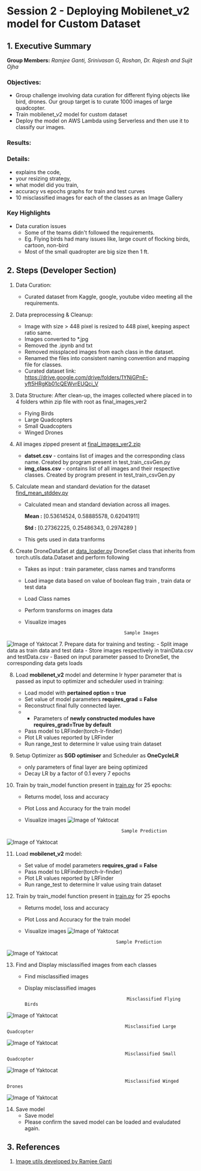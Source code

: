 # Session 2 - Deploying Mobilenet_v2 model for Custom Dataset


## 1. Executive Summary
**Group Members:** *Ramjee Ganti, Srinivasan G, Roshan, Dr. Rajesh and Sujit Ojha* 

### **Objectives**:

- Group challenge involving data curation for different flying objects like bird, drones. Our group target is to curate 1000 images of large quadcopter.
- Train mobilenet_v2 model for custom dataset
- Deploy the model on AWS Lambda using Serverless and then use it to classify our images. 

### **Results**:

### **Details**:
- explains the code,
- your resizing strategy,
- what model did you train,
- accuracy vs epochs graphs for train and test curves
- 10 misclassified images for each of the classes as an Image Gallery



### **Key Highlights**
- Data curation issues 
    - Some of the teams didn't followed the requirements.
    - Eg. Flying birds had many issues like, large count of flocking birds, cartoon, non-bird 
    - Most of the small quadropter are big size then 1 ft.


## 2. Steps (Developer Section)

1. Data Curation:
     - Curated dataset from Kaggle, google, youtube video meeting all the requirements.

2. Data preprocessing & Cleanup:
    - Image with size > 448 pixel is resized to 448 pixel, keeping aspect ratio same.
    - Images converted to *.jpg
    - Removed the .ipynb and txt
    - Removed missplaced images from each class in the dataset.
    - Renamed the files into consistent naming convention and mapping file for classes. 
    - Curated dataset link: https://drive.google.com/drive/folders/1YNjGPnE-yft5HRgKb01cQEWvrEUQci_V

3. Data Structure:  After clean-up, the images collected where placed in to 4 folders wthin zip file with root as final_images_ver2
    - Flying Birds  
    - Large Quadcopters   
    - Small Quadcopters   
    - Winged Drones   

4. All images zipped present at  [final_images_ver2.zip](https://github.com/EVA4-RS-Group/Phase2/releases/download/s2/final_images_ver2.zip)
    - **datset.csv**  - contains list of images and the corresponding class name. Created by program present in test_train_csvGen.py
    - **img_class.csv** - contains list of all images and their respective classes. Created by program present in test_train_csvGen.py

5. Calculate mean and standard deviation for the dataset [find_mean_stddev.py](https://github.com/EVA4-RS-Group/Phase2/blob/master/Modules/find_mean_stddev.py)
    - Calculated mean and standard deviation across all images. 
    
        **Mean :** [0.53614524, 0.58885578, 0.62041911]
        
        **Std  :**  [0.27362225, 0.25486343, 0.2974289 ]
    - This gets used in data tranforms
     
6. Create DroneDataSet at [data_loader.py](https://github.com/EVA4-RS-Group/Phase2/blob/master/Modules/data_loader.py)
   DroneSet class that inherits from torch.utils.data.Dataset and perform following
    - Takes as input : train parameter, class names and transforms
    - Load image data based on value of boolean flag train , train data or test data
    - Load Class names
    - Perform transforms on images data 
    - Visualize images
    
                                               Sample Images
![Image of Yaktocat](https://github.com/EVA4-RS-Group/Phase2/blob/master/S2_mobilenet_v2_custom_dataset/Training/output/sample.jpg)
7. Prepare data for training and testing:
    - Split image data as  train data and test data
    - Store images respectively in trainData.csv and testData.csv
    - Based on input parameter passed to DroneSet, the corresponding data gets loads

8. Load **mobilenet_v2** model and determine lr hyper parameter that is passed as input to optimizer and scheduler used in training:
    - Load  model with **pertained option = true**
    - Set value of model parameters **requires_grad = False**
    - Reconstruct final fully connected layer. 
    -   - Parameters of **newly constructed modules have requires_grad=True by default**
    - Pass model to LRFinder(torch-lr-finder)
    - Plot LR values reported by LRFinder
    - Run range_test to determine lr value  using  train dataset

9. Setup Optimizer as **SGD optimiser** and Scheduler as **OneCycleLR**
    - only parameters of final layer are being optimized 
    - Decay LR by a factor of 0.1 every 7 epochs

10. Train by train_model function present in [train.py](https://github.com/EVA4-RS-Group/Phase2/blob/master/Modules/train.py) for 25 epochs:
    - Returns model, loss and accuracy
    - Plot Loss and Accuracy for the train model
    - Visualize images
![Image of Yaktocat](https://github.com/EVA4-RS-Group/Phase2/blob/master/S2_mobilenet_v2_custom_dataset/Training/output/loss_accuracy_1.jpg)

                                              Sample Prediction
![Image of Yaktocat](https://github.com/EVA4-RS-Group/Phase2/blob/master/S2_mobilenet_v2_custom_dataset/Training/output/visualize_1.jpg)

11. Load **mobilenet_v2** model:
    - Set value of model parameters **requires_grad = False**
    - Pass model to LRFinder(torch-lr-finder)
    - Plot LR values reported by LRFinder
    - Run range_test to determine lr value  using  train dataset

12. Train by train_model function present in [train.py](https://github.com/EVA4-RS-Group/Phase2/blob/master/Modules/train.py) for 25 epochs
    - Returns model, loss and accuracy
    - Plot Loss and Accuracy for the train model
    - Visualize images
![Image of Yaktocat](https://github.com/EVA4-RS-Group/Phase2/blob/master/S2_mobilenet_v2_custom_dataset/Training/output/loss_accuracy_2.jpg)

                                            Sample Prediction
![Image of Yaktocat](https://github.com/EVA4-RS-Group/Phase2/blob/master/S2_mobilenet_v2_custom_dataset/Training/output/visualize_2.jpg)

13. Find and Display misclassified images from each classes
    - Find misclassified images
    - Display misclassified images
    
    
                                                Misclassified Flying Birds
![Image of Yaktocat](https://github.com/EVA4-RS-Group/Phase2/blob/master/S2_mobilenet_v2_custom_dataset/Training/output/MisclassifiedFlyingBirds.jpg)
                                    
                                                Misclassified Large Quadcopter
![Image of Yaktocat](https://github.com/EVA4-RS-Group/Phase2/blob/master/S2_mobilenet_v2_custom_dataset/Training/output/MisclassifiedLargeQuadcopter.jpg)
                                     
                                                Misclassified Small Quadcopter
![Image of Yaktocat](https://github.com/EVA4-RS-Group/Phase2/blob/master/S2_mobilenet_v2_custom_dataset/Training/output/MisclassifiedSmallQuadcopter.jpg)
                                     
                                                Misclassified Winged Drones
![Image of Yaktocat](https://github.com/EVA4-RS-Group/Phase2/blob/master/S2_mobilenet_v2_custom_dataset/Training/output/MisclassifiedWingedDrones.jpg)
 
14. Save model
    - Save model
    - Please confirm the saved model can be loaded and evaludated again.

## 3. References

1. [Image utils developed by Ramjee Ganti](https://github.com/gantir/image_utils/blob/master/utils.py)
